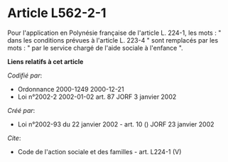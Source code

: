 # Article L562-2-1

Pour l'application en Polynésie française de l'article L. 224-1, les mots : " dans les conditions prévues à l'article L.
223-4 " sont remplacés par les mots : " par le service chargé de l'aide sociale à l'enfance ".

**Liens relatifs à cet article**

_Codifié par_:

  - Ordonnance 2000-1249 2000-12-21
  - Loi n°2002-2 2002-01-02 art. 87 JORF 3 janvier 2002

_Créé par_:

  - Loi n°2002-93 du 22 janvier 2002 - art. 10 () JORF 23 janvier 2002

_Cite_:

  - Code de l'action sociale et des familles - art. L224-1 (V)
